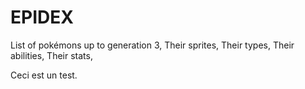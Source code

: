 # EPIDEX

List of pokémons up to generation 3,
Their sprites,
Their types,
Their abilities,
Their stats,



Ceci est un test.